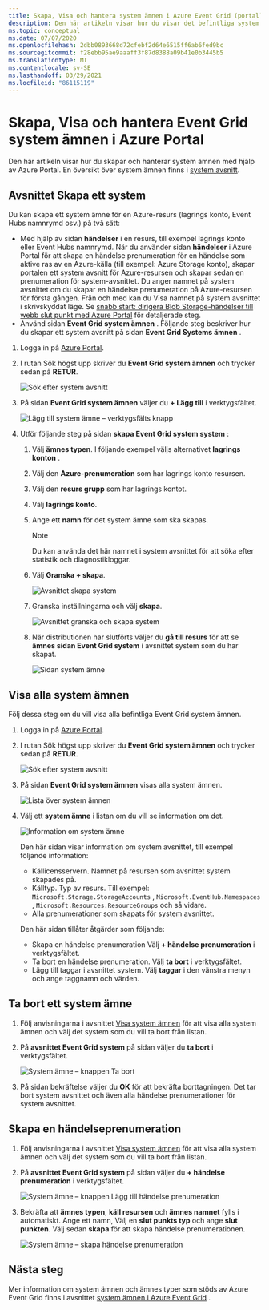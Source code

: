 ```yaml
---
title: Skapa, Visa och hantera system ämnen i Azure Event Grid (portal)
description: Den här artikeln visar hur du visar det befintliga system avsnittet Skapa Azure Event Grid system ämnen med hjälp av Azure Portal.
ms.topic: conceptual
ms.date: 07/07/2020
ms.openlocfilehash: 2dbb0893668d72cfebf2d64e6515ff6ab6fed9bc
ms.sourcegitcommit: f28ebb95ae9aaaff3f87d8388a09b41e0b3445b5
ms.translationtype: MT
ms.contentlocale: sv-SE
ms.lasthandoff: 03/29/2021
ms.locfileid: "86115119"
---
```

# <a name="create-view-and-manage-event-grid-system-topics-in-the-azure-portal"></a>Skapa, Visa och hantera Event Grid system ämnen i Azure Portal
Den här artikeln visar hur du skapar och hanterar system ämnen med hjälp av Azure Portal. En översikt över system ämnen finns i [system avsnitt](system-topics.md).

## <a name="create-a-system-topic"></a>Avsnittet Skapa ett system
Du kan skapa ett system ämne för en Azure-resurs (lagrings konto, Event Hubs namnrymd osv.) på två sätt:

- Med hjälp av sidan **händelser** i en resurs, till exempel lagrings konto eller Event Hubs namnrymd. När du använder sidan **händelser** i Azure Portal för att skapa en händelse prenumeration för en händelse som aktive ras av en Azure-källa (till exempel: Azure Storage konto), skapar portalen ett system avsnitt för Azure-resursen och skapar sedan en prenumeration för system-avsnittet. Du anger namnet på system avsnittet om du skapar en händelse prenumeration på Azure-resursen för första gången. Från och med kan du Visa namnet på system avsnittet i skrivskyddat läge. Se [snabb start: dirigera Blob Storage-händelser till webb slut punkt med Azure Portal](blob-event-quickstart-portal.md#subscribe-to-the-blob-storage) för detaljerade steg.
- Använd sidan **Event Grid system ämnen** . Följande steg beskriver hur du skapar ett system avsnitt på sidan **Event Grid Systems ämnen** . 

1. Logga in på [Azure Portal](https://portal.azure.com).
2. I rutan Sök högst upp skriver du **Event Grid system ämnen** och trycker sedan på **RETUR**. 

    ![Sök efter system avsnitt](./media/create-view-manage-system-topics/search-system-topics.png)
3. På sidan **Event Grid system ämnen** väljer du **+ Lägg till** i verktygsfältet.

    ![Lägg till system ämne – verktygsfälts knapp](./media/create-view-manage-system-topics/add-system-topic-menu.png)
4. Utför följande steg på sidan **skapa Event Grid system system** :
    1. Välj **ämnes typen**. I följande exempel väljs alternativet **lagrings konton** . 
    2. Välj den **Azure-prenumeration** som har lagrings konto resursen. 
    3. Välj den **resurs grupp** som har lagrings kontot. 
    4. Välj **lagrings konto**. 
    5. Ange ett **namn** för det system ämne som ska skapas. 
    
        > [!NOTE]
        > Du kan använda det här namnet i system avsnittet för att söka efter statistik och diagnostikloggar.
    6. Välj **Granska + skapa**.

        ![Avsnittet skapa system](./media/create-view-manage-system-topics/create-event-grid-system-topic-page.png)
    5. Granska inställningarna och välj **skapa**. 
        
        ![Avsnittet granska och skapa system](./media/create-view-manage-system-topics/system-topic-review-create.png)
    6. När distributionen har slutförts väljer du **gå till resurs** för att se **ämnes sidan Event Grid system** i avsnittet system som du har skapat. 

        ![Sidan system ämne](./media/create-view-manage-system-topics/system-topic-page.png)


## <a name="view-all-system-topics"></a>Visa alla system ämnen
Följ dessa steg om du vill visa alla befintliga Event Grid system ämnen. 

1. Logga in på [Azure Portal](https://portal.azure.com).
2. I rutan Sök högst upp skriver du **Event Grid system ämnen** och trycker sedan på **RETUR**. 

    ![Sök efter system avsnitt](./media/create-view-manage-system-topics/search-system-topics.png)
3. På sidan **Event Grid system ämnen** visas alla system ämnen. 

    ![Lista över system ämnen](./media/create-view-manage-system-topics/list-system-topics.png)
4. Välj ett **system ämne** i listan om du vill se information om det. 

    ![Information om system ämne](./media/create-view-manage-system-topics/system-topic-details.png)

    Den här sidan visar information om system avsnittet, till exempel följande information: 
    - Källicensservern. Namnet på resursen som avsnittet system skapades på.
    - Källtyp. Typ av resurs. Till exempel: `Microsoft.Storage.StorageAccounts` , `Microsoft.EventHub.Namespaces` , `Microsoft.Resources.ResourceGroups` och så vidare.
    - Alla prenumerationer som skapats för system avsnittet.

    Den här sidan tillåter åtgärder som följande:
    - Skapa en händelse prenumeration Välj **+ händelse prenumeration** i verktygsfältet. 
    - Ta bort en händelse prenumeration. Välj **ta bort** i verktygsfältet. 
    - Lägg till taggar i avsnittet system. Välj **taggar** i den vänstra menyn och ange taggnamn och värden. 


## <a name="delete-a-system-topic"></a>Ta bort ett system ämne
1. Följ anvisningarna i avsnittet [Visa system ämnen](#view-all-system-topics) för att visa alla system ämnen och välj det system som du vill ta bort från listan. 
2. På **avsnittet Event Grid system** på sidan väljer du **ta bort** i verktygsfältet. 

    ![System ämne – knappen Ta bort](./media/create-view-manage-system-topics/system-topic-delete-button.png)
3. På sidan bekräftelse väljer du **OK** för att bekräfta borttagningen. Det tar bort system avsnittet och även alla händelse prenumerationer för system avsnittet.  

## <a name="create-an-event-subscription"></a>Skapa en händelseprenumeration
1. Följ anvisningarna i avsnittet [Visa system ämnen](#view-all-system-topics) för att visa alla system ämnen och välj det system som du vill ta bort från listan. 
2. På **avsnittet Event Grid system** på sidan väljer du **+ händelse prenumeration** i verktygsfältet. 

    ![System ämne – knappen Lägg till händelse prenumeration](./media/create-view-manage-system-topics/add-event-subscription-button.png)
3. Bekräfta att **ämnes typen**, **käll resursen** och **ämnes namnet** fylls i automatiskt. Ange ett namn, Välj en **slut punkts typ** och ange **slut punkten**. Välj sedan **skapa** för att skapa händelse prenumerationen. 

    ![System ämne – skapa händelse prenumeration](./media/create-view-manage-system-topics/create-event-subscription.png)

## <a name="next-steps"></a>Nästa steg
Mer information om system ämnen och ämnes typer som stöds av Azure Event Grid finns i avsnittet [system ämnen i Azure Event Grid](system-topics.md) . 
